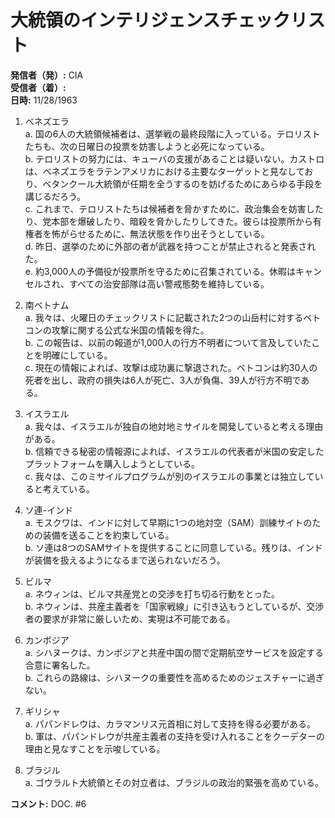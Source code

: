 # 大統領のインテリジェンスチェックリスト

**発信者（発）:** CIA  
**受信者（着）:**  
**日時:** 11/28/1963  

1. ベネズエラ  
   a. 国の6人の大統領候補者は、選挙戦の最終段階に入っている。テロリストたちも、次の日曜日の投票を妨害しようと必死になっている。  
   b. テロリストの努力には、キューバの支援があることは疑いない。カストロは、ベネズエラをラテンアメリカにおける主要なターゲットと見なしており、ベタンクール大統領が任期を全うするのを妨げるためにあらゆる手段を講じるだろう。  
   c. これまで、テロリストたちは候補者を脅かすために、政治集会を妨害したり、党本部を爆破したり、暗殺を脅かしたりしてきた。彼らは投票所から有権者を怖がらせるために、無法状態を作り出そうとしている。  
   d. 昨日、選挙のために外部の者が武器を持つことが禁止されると発表された。  
   e. 約3,000人の予備役が投票所を守るために召集されている。休暇はキャンセルされ、すべての治安部隊は高い警戒態勢を維持している。  

2. 南ベトナム  
   a. 我々は、火曜日のチェックリストに記載された2つの山岳村に対するベトコンの攻撃に関する公式な米国の情報を得た。  
   b. この報告は、以前の報道が1,000人の行方不明者について言及していたことを明確にしている。  
   c. 現在の情報によれば、攻撃は成功裏に撃退された。ベトコンは約30人の死者を出し、政府の損失は6人が死亡、3人が負傷、39人が行方不明である。  

3. イスラエル  
   a. 我々は、イスラエルが独自の地対地ミサイルを開発していると考える理由がある。  
   b. 信頼できる秘密の情報源によれば、イスラエルの代表者が米国の安定したプラットフォームを購入しようとしている。  
   c. 我々は、このミサイルプログラムが別のイスラエルの事業とは独立していると考えている。  

4. ソ連-インド  
   a. モスクワは、インドに対して早期に1つの地対空（SAM）訓練サイトのための装備を送ることを約束している。  
   b. ソ連は8つのSAMサイトを提供することに同意している。残りは、インドが装備を扱えるようになるまで送られないだろう。  

5. ビルマ  
   a. ネウィンは、ビルマ共産党との交渉を打ち切る行動をとった。  
   b. ネウィンは、共産主義者を「国家戦線」に引き込もうとしているが、交渉者の要求が非常に厳しいため、実現は不可能である。  

6. カンボジア  
   a. シハヌークは、カンボジアと共産中国の間で定期航空サービスを設定する合意に署名した。  
   b. これらの路線は、シハヌークの重要性を高めるためのジェスチャーに過ぎない。  

7. ギリシャ  
   a. パパンドレウは、カラマンリス元首相に対して支持を得る必要がある。  
   b. 軍は、パパンドレウが共産主義者の支持を受け入れることをクーデターの理由と見なすことを示唆している。  

8. ブラジル  
   a. ゴウラルト大統領とその対立者は、ブラジルの政治的緊張を高めている。  

**コメント:** DOC. #6